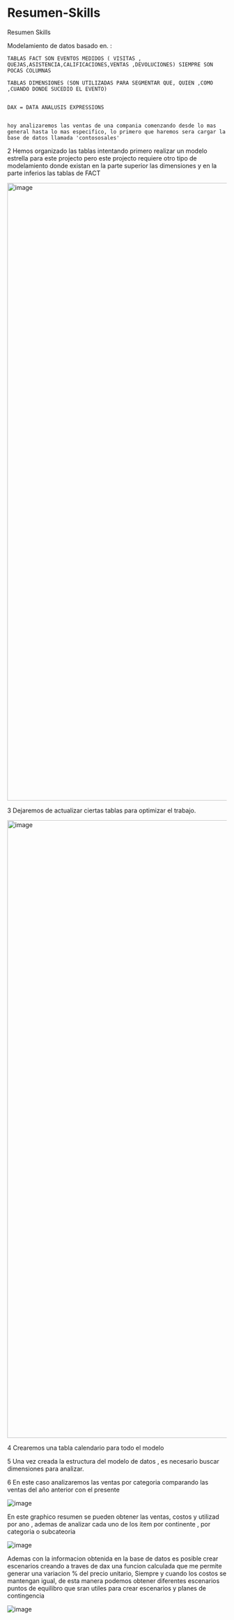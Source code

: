 # Resumen-Skills
Resumen Skills



Modelamiento de datos basado en. :  

    TABLAS FACT SON EVENTOS MEDIDOS ( VISITAS , QUEJAS,ASISTENCIA,CALIFICACIONES,VENTAS ,DEVOLUCIONES) SIEMPRE SON POCAS COLUMNAS

    TABLAS DIMENSIONES (SON UTILIZADAS PARA SEGMENTAR QUE, QUIEN ,COMO ,CUANDO DONDE SUCEDIO EL EVENTO)
    
    
    DAX = DATA ANALUSIS EXPRESSIONS 
    
    
    hoy analizaremos las ventas de una compania comenzando desde lo mas general hasta lo mas especifico, lo primero que haremos sera cargar la base de datos llamada 'contososales'

2 Hemos organizado las tablas intentando primero realizar un modelo estrella para este projecto pero  este projecto requiere otro tipo de modelamiento donde existan en la parte superior las dimensiones y en la parte inferios las tablas de FACT

<img width="1416" alt="image" src="https://user-images.githubusercontent.com/112581327/196887080-120310c4-af45-4294-b3f7-570d747ff429.png">


3 Dejaremos de actualizar ciertas tablas para optimizar el trabajo.

<img width="1416" alt="image" src="https://user-images.githubusercontent.com/112581327/196887346-4e43127b-59e0-4388-89c9-9852b9f6a4f3.png">



4 Crearemos una tabla calendario para todo el modelo 

5 Una vez creada la estructura del modelo de datos , es necesario buscar dimensiones para analizar.

6 En este caso analizaremos las ventas por categoria comparando las ventas del año anterior con el presente

![image](https://user-images.githubusercontent.com/112581327/196888883-8162ad14-519b-45d7-8ff6-c4ab797a4a6d.png)




En este graphico resumen se pueden obtener las ventas, costos y utilizad por ano , ademas de analizar cada uno de los item por continente , por categoria o subcateoria 

![image](https://user-images.githubusercontent.com/112581327/196500267-c23b8927-2a36-4bdc-80bb-b83af7d96853.png)


Ademas con la informacion obtenida en la base de datos es posible crear escenarios creando a traves de dax una funcion calculada que me permite generar una variacion % del precio unitario, Siempre y cuando los costos se mantengan igual, de esta manera podemos obtener diferentes escenarios puntos de equilibro  que sran utiles para crear escenarios y planes de contingencia

![image](https://user-images.githubusercontent.com/112581327/196502031-eada1b6c-4908-43d1-9c9b-662a7d348cf0.png)






